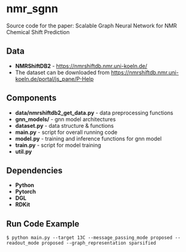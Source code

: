 # nmr_sgnn
Source code for the paper: Scalable Graph Neural Network for NMR Chemical Shift Prediction

## Data
- **NMRShiftDB2** - https://nmrshiftdb.nmr.uni-koeln.de/
- The dataset can be downloaded from https://nmrshiftdb.nmr.uni-koeln.de/portal/js_pane/P-Help

## Components
- **data/nmrshiftdb2_get_data.py** - data preprocessing functions
- **gnn_models/** - gnn model architectures
- **dataset.py** - data structure & functions
- **main.py** - script for overall running code
- **model.py** - training and inference functions for gnn model
- **train.py** - script for model training
- **util.py**

## Dependencies
- **Python**
- **Pytorch**
- **DGL**
- **RDKit**

## Run Code Example
```shell
$ python main.py --target 13C --message_passing_mode proposed --readout_mode proposed --graph_representation sparsified
```
